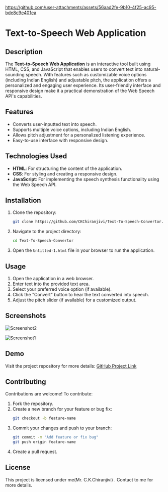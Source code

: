 

https://github.com/user-attachments/assets/56aad2fe-9b10-4f25-ac95-bde8c9e401ea


# Text-to-Speech Web Application

## Description
The **Text-to-Speech Web Application** is an interactive tool built using HTML, CSS, and JavaScript that enables users to convert text into natural-sounding speech. With features such as customizable voice options (including Indian English) and adjustable pitch, the application offers a personalized and engaging user experience. Its user-friendly interface and responsive design make it a practical demonstration of the Web Speech API's capabilities.

## Features
- Converts user-inputted text into speech.
- Supports multiple voice options, including Indian English.
- Allows pitch adjustment for a personalized listening experience.
- Easy-to-use interface with responsive design.

## Technologies Used
- **HTML**: For structuring the content of the application.
- **CSS**: For styling and creating a responsive design.
- **JavaScript**: For implementing the speech synthesis functionality using the Web Speech API.

## Installation
1. Clone the repository:
   ```bash
   git clone https://github.com/CKChiranjivi/Text-To-Speech-Convertor.git
   ```
2. Navigate to the project directory:
   ```bash
   cd Text-To-Speech-Convertor
   ```
3. Open the `Untitled-1.html` file in your browser to run the application.

## Usage
1. Open the application in a web browser.
2. Enter text into the provided text area.
3. Select your preferred voice option (if available).
4. Click the "Convert" button to hear the text converted into speech.
5. Adjust the pitch slider (if available) for a customized output.

## Screenshots

![Screenshot2](https://github.com/user-attachments/assets/f13c495c-f6e8-4780-88c6-710b4704c720)

![Screenshot1](https://github.com/user-attachments/assets/2d1982d6-bcfe-420e-a3f6-33256c4704dd)

## Demo
Visit the project repository for more details: [GitHub Project Link](https://github.com/CKChiranjivi/Text-To-Speech-Convertor)

## Contributing
Contributions are welcome! To contribute:
1. Fork the repository.
2. Create a new branch for your feature or bug fix:
   ```bash
   git checkout -b feature-name
   ```
3. Commit your changes and push to your branch:
   ```bash
   git commit -m "Add feature or fix bug"
   git push origin feature-name
   ```
4. Create a pull request.

## License
This project is licensed under me(Mr. C.K.Chiranjivi) . Contact to me for more details.

